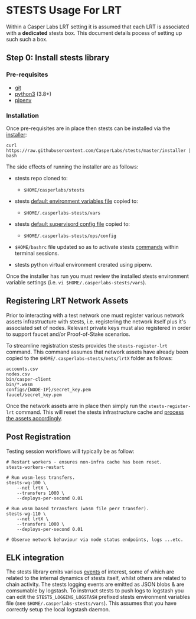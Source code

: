 # STESTS Usage For LRT

Within a Casper Labs LRT setting it is assumed that each LRT is associated with a **dedicated** stests box.  This document details pocess of setting up such such a box.  

## Step 0: Install stests library

### Pre-requisites

- [git](https://www.atlassian.com/git/tutorials/install-git)
- [python3](https://www.python.org/downloads) (3.8+)
- [pipenv](https://pipenv.kennethreitz.org/en/latest/install/#installing-pipenv)

### Installation

Once pre-requisites are in place then stests can be installed via the [installer](../installer):

```
curl https://raw.githubusercontent.com/CasperLabs/stests/master/installer | bash
```

The side effects of running the installer are as follows:

- stests repo cloned to:
	- `$HOME/casperlabs/stests`

- stests [default environment variables file](../resources/stests_vars.sh) copied to:
	- `$HOME/.casperlabs-stests/vars`

- stests [default supervisord config file](../resources/stests_vars.sh) copied to:
	- `$HOME/.casperlabs-stests/ops/config`

- `$HOME/bashrc` file updated so as to activate stests [commands](commands.md) within terminal sessions. 

- stests python virtual environment crerated using pipenv.

Once the installer has run you must review the installed stests environment variable settings (i.e. `vi $HOME/.casperlabs-stests/vars`).

## Registering LRT Network Assets

Prior to interacting with a test network one must register various network assets infrastructure with stests, i.e. registering the network itself plus it's associated set of nodes.  Relevant private keys must also registered in order to support faucet and/or Proof-of-Stake scenarios.

To streamline registration stests provides the `stests-register-lrt` command.  This command assumes that network assets have already been copied to the `$HOME/.casperlabs-stests/nets/lrtX` folder as follows:

```
accounts.csv
nodes.csv
bin/casper-client
bin/*.wasm
configs/{NODE-IP}/secret_key.pem
faucet/secret_key.pem
```

Once the network assets arre in place then simply run the `stests-register-lrt` command.  This will reset the stests infrastructure cache and [process the assets accordingly](../sh/scripts/cache_register_lrt.py).

## Post Registration

Testing session workflows will typically be as follow:

```
# Restart workers - ensures non-infra cache has been reset.
stests-workers-restart

# Run wasm-less transfers.
stests-wg-100 \
	--net lrtX \
	--transfers 1000 \
	--deploys-per-second 0.01

# Run wasm based trransfers (wasm file perr transfer).
stests-wg-110 \
	--net lrtX \
	--transfers 1000 \
	--deploys-per-second 0.01

# Observe network behaviour via node status endpoints, logs ...etc.
```

## ELK integration

The stests library emits various [events](../stests/events.py) of interest, some of which are related to the internal dynamics of stests itself, whilst others are related to chain activity.  The stests logging events are emitted as JSON blobs & are comsumable by logstash.  To instrruct stests to push logs to logstash you can edit the `STESTS_LOGGING_LOGSTASH` prefixed stests environment variables file (see `$HOME/.casperlabs-stests/vars`).  This assumes that you have correctly setup the local logstash daemon.
